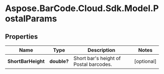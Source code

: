 # Aspose.BarCode.Cloud.Sdk.Model.PostalParams

## Properties

Name | Type | Description | Notes
---- | ---- | ----------- | -----
**ShortBarHeight** | **double?** | Short bar&#39;s height of Postal barcodes. | [optional]

